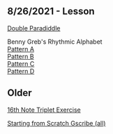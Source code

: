 ## 8/26/2021 - Lesson

[Double Paradiddle](https://gscribe.com/share/87KKWzwcs9bHaDaH8)

Benny Greb's Rhythmic Alphabet\
[Pattern A](https://gscribe.com/share/wjtKgDs9xbtjBBYu8)\
[Pattern B](https://gscribe.com/share/pcoSwVVU1ayMK1rR8)\
[Pattern C](https://gscribe.com/share/chbgDSrLyFVDGKR18)\
[Pattern D](https://gscribe.com/share/QBFhE2gvs7akYDgT6)

## Older

[16th Note Triplet Exercise](https://gscribe.com/share/ghZKDBGZzyhXuih9A)

[Starting from Scratch Gscribe (all)](https://www.mikeslessons.com/course/summary/starting-from-scratch)
